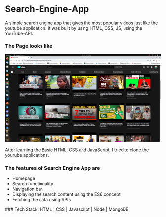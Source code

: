 # Search-Engine-App


A simple search engine app that gives the most popular videos just like the youtube application. It was built by using HTML, CSS, JS, using the YouTube-API.

### The Page looks like

![Screenshot](https://github.com/kalpana123-1/Search-Engine-App/blob/main/Screenshot%20from%202021-12-12%2013-43-45.png)

After learning the Basic HTML, CSS and JavaScript, I tried to clone the yourube applications.

### The features of Search Engine App are
<ul>
  <li>Homepage</li>
  <li>Search functionality</li>
  <li>Navigation bar</li>
  <li>Displaying the search content using the ES6 concept</li>
  <li>Fetching the data using APIs</li>
</ul>
### Tech Stack: HTML | CSS | Javascript | Node | MongoDB






